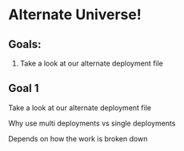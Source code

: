 # Alternate Universe!


## Goals:
1. Take a look at our alternate deployment file

## Goal 1
Take a look at our alternate deployment file

Why use multi deployments vs single deployments

Depends on how the work is broken down